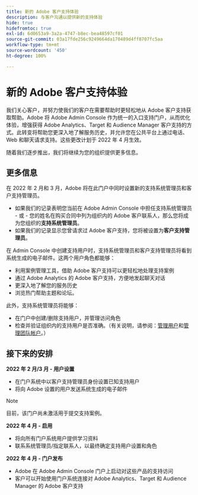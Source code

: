 ```yaml
---
title: 新的 Adobe 客户支持体验
description: 与客户沟通以提供新的支持体验
hide: true
hidefromtoc: true
exl-id: 6d0653a9-3a2a-4747-b8ec-bea48597cf01
source-git-commit: 03a17fde256c9249664da170489d4ff8707fc5aa
workflow-type: tm+mt
source-wordcount: '450'
ht-degree: 100%

---
```


# 新的 Adobe 客户支持体验

我们关心客户，并努力使我们的客户在需要帮助时更轻松地从 Adobe 客户支持获取帮助。Adobe 将 Adobe Admin Console 作为统一的入口支持门户，从而优化体验，增强获得 Adobe Analytics、Target 和 Audience Manager 客户支持的方式。此转变将帮助您更深入地了解服务历史，并允许您在公共平台上通过电话、Web 和聊天请求支持。这些更改计划于 2022 年 4 月生效。

随着我们逐步推出，我们将继续为您的组织提供更多信息。

## 更多信息

在 2022 年 2 月和 3 月，Adobe 将在此门户中同时设置新的支持系统管理员和客户支持管理员。

* 如果我们的记录表明您当前在 Adobe Admin Console 中担任支持系统管理员 - 或 - 您的姓名在购买合同中列为组织内的 Adobe 客户联系人，那么您将成为您组织的&#x200B;**支持系统管理员**。
* 如果我们的记录显示您曾请求过 Adobe 客户支持，您将被设置为&#x200B;**客户支持管理员**。

在 Admin Console 中创建支持用户时，支持系统管理员和客户支持管理员将看到系统生成的电子邮件。这两个用户角色都能够：

* 利用案例管理工具，借助 Adobe 客户支持可以更轻松地处理支持案例
* 通过 Adobe Analytics 的 Adobe 客户支持，方便地发起聊天对话
* 更深入地了解您的服务历史
* 浏览热门帮助主题和论坛。

此外，支持系统管理员将能够：

* 在门户中创建/删除支持用户，并管理访问角色
* 检查并验证组织内的支持用户是否准确。（有关说明，请参阅：[管理用户](https://helpx.adobe.com/cn/enterprise/using/users.html)和[管理团队帐户](https://helpx.adobe.com/cn/enterprise/using/accounts.html)。）

## 接下来的安排

**2022 年 2 月/3 月 - 用户设置**

* 在门户系统中以客户支持管理员身份设置已知支持用户
* 将向 Adobe 设置的用户发送系统生成的电子邮件

>[!NOTE]
>
>目前，该门户尚未激活用于提交支持案例。

**2022 年 4 月 - 启用**

* 将向所有门户系统用户提供学习资料
* 联系系统管理员/指定联系人，以最终确定支持用户设置和角色

**2022 年 4 月 - 门户发布**

* Adobe 在 Adobe Admin Console 门户上启动对这些产品的支持访问
* 客户可以开始使用门户系统连接对 Adobe Analytics、Target 和 Audience Manager 的 Adobe 客户支持
